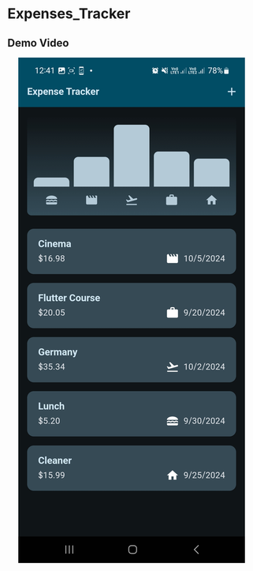 # Expenses_Tracker

## Demo Video

<p align="center">
  <a href="https://youtu.be/DWjqOPQFSA4">
    <img src="https://github.com/NadinAhmed/Expenses-Tracker/blob/master/Expenses%20Tracker.jpg">
  </a>
</p>
